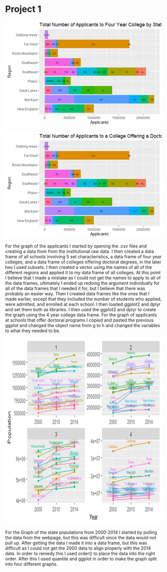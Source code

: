 # Project 1

![](Rplotapplicants.png)



![](Rplotdoctoral.png)

For the graph of the applicants I started by opening the .csv files and creating a data from from the institutional raw data. I then created a data frame of all schools involving 5 set characteristics, a data frame of four year colleges, and a data frame of colleges offering doctoral degrees, in the later two I used subsets. I then created a vector using the names of all of the different regions and applied it to my data frame of all colleges. At this point I believe that I made a mistake as I could not get the names to apply to all of the data frames, ultimately I ended up redoing the argument individually for all of the data frames that I needed it for, but I believe that there was probably an easier way. Then I created data frames like the ones that I made earlier, except that they included the number of students who applied, were admitted, and enrolled at each school. I then loaded ggplot2 and dplyr and set them both as libraries. I then used the ggplot2 and dplyr to create the graph using the 4 year college data frame. For the graph of applicants at schools that offer doctoral programs I copied and pasted the previous ggplot and changed the object name from g to h and changed the variables to what they needed to be.



<img src=Rplotstatepop.png width ="800" height ="600">

For the Graph of the state populations from 2000-2014 I started by pulling the data from the webpage, but this was difficult since the data would not pull up. After getting the data I made it into a data frame, but this was difficult as I could not get the 2000 data to align properly with the 2014 data. In order to remedy this I used order() to place the data into the right order. After this I used quantile and ggplot in order to make the graph split into four different graphs. 
